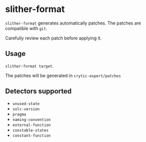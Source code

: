 # slither-format

`slither-format` generates automatically patches. The patches are compatible with `git`.

Carefully review each patch before applying it.

## Usage

`slither-format target`.

The patches will be generated in `crytic-export/patches`

## Detectors supported

- `unused-state`
- `solc-version`
- `pragma`
- `naming-convention`
- `external-function`
- `constable-states`
- `constant-function`
